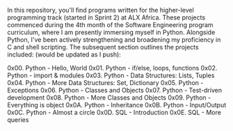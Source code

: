 In this repository, you'll find programs written for the higher-level programming track (started in Sprint 2) at ALX Africa. These projects commenced during the 4th month of the Software Engineering program curriculum, where I am presently immersing myself in Python. Alongside Python, I've been actively strengthening and broadening my proficiency in C and shell scripting. The subsequent section outlines the projects included: (would be updated as I push):

0x00. Python - Hello, World
0x01. Python - if/else, loops, functions
0x02. Python - import & modules
0x03. Python - Data Structures: Lists, Tuples
0x04. Python - More Data Structures: Set, Dictionary
0x05. Python - Exceptions
0x06. Python - Classes and Objects
0x07. Python - Test-driven development
0x08. Python - More Classes and Objects
0x09. Python - Everything is object
0x0A. Python - Inheritance
0x0B. Python - Input/Output
0x0C. Python - Almost a circle
0x0D. SQL - Introduction
0x0E. SQL - More queries
